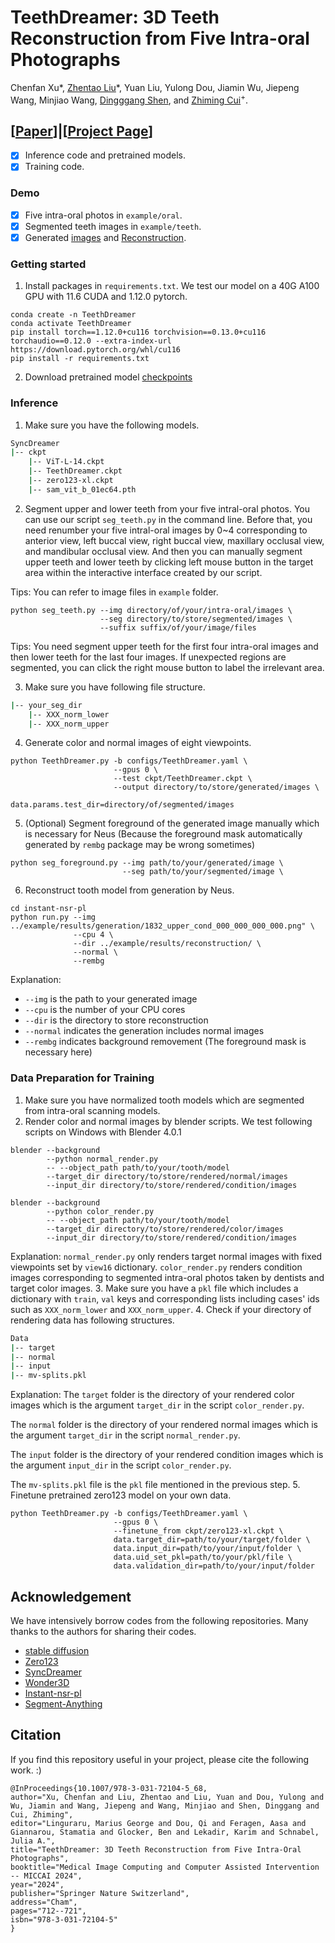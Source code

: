 # TeethDreamer: 3D Teeth Reconstruction from Five Intra-oral Photographs
Chenfan Xu*, [Zhentao Liu](https://zhentao-liu.github.io/)*, Yuan Liu, Yulong Dou, Jiamin Wu, Jiepeng Wang, Minjiao Wang, [Dingggang Shen](https://idea.bme.shanghaitech.edu.cn/), and [Zhiming Cui](https://shanghaitech-impact.github.io/)<sup>+</sup>.

## [[Paper](https://arxiv.org/abs/2407.11419)]|[[Project Page](https://shanghaitech-impact.github.io/TeethDreamer/)]

- [x] Inference code and pretrained models.
- [x] Training code.

### Demo
- [x] Five intra-oral photos in `example/oral`.
- [x] Segmented teeth images in `example/teeth`.
- [x] Generated [images](https://shanghaitecheducn-my.sharepoint.com/:f:/g/personal/xuchf2023_shanghaitech_edu_cn/EsjO23PTzMtJmk-XpkMh01oBEfaui-ZZ_5afbU1t9Ijc6g?e=4aG5ZS) and [Reconstruction](https://shanghaitecheducn-my.sharepoint.com/:f:/g/personal/xuchf2023_shanghaitech_edu_cn/EuqQwcmmWH9NsdaeDYnO17kB7z7PDRP_YLzQ_cm-OOQxDQ?e=F2AigU).

### Getting started
1. Install packages in `requirements.txt`. We test our model on a 40G A100 GPU with 11.6 CUDA and 1.12.0 pytorch. 
```angular2html
conda create -n TeethDreamer
conda activate TeethDreamer
pip install torch==1.12.0+cu116 torchvision==0.13.0+cu116 torchaudio==0.12.0 --extra-index-url https://download.pytorch.org/whl/cu116
pip install -r requirements.txt
```
2. Download pretrained model [checkpoints](https://shanghaitecheducn-my.sharepoint.com/:f:/g/personal/xuchf2023_shanghaitech_edu_cn/Em8U10EGc09Om0SQKA-s6WoBiYX9hkm-0BWiReTFnwIsuQ?e=6vb0Xl)
### Inference
1. Make sure you have the following models.
```bash
SyncDreamer
|-- ckpt
    |-- ViT-L-14.ckpt
    |-- TeethDreamer.ckpt
    |-- zero123-xl.ckpt
    |-- sam_vit_b_01ec64.pth
```
2. Segment upper and lower teeth from your five intral-oral photos. You can use our script `seg_teeth.py` in the command line. Before that, you need renumber your five intral-oral images by 0~4 corresponding to anterior view, left buccal view, right buccal view, maxillary occlusal view, and mandibular occlusal view. And then you can manually segment upper teeth and lower teeth by clicking left mouse button in the target area within the interactive interface created by our script.

Tips: You can refer to image files in `example` folder.
```angular2html
python seg_teeth.py --img directory/of/your/intra-oral/images \
                    --seg directory/to/store/segmented/images \
                    --suffix suffix/of/your/image/files
```
Tips: You need segment upper teeth for the first four intra-oral images and then lower teeth for the last four images. If unexpected regions are segmented, you can click the right mouse button to label the irrelevant area.

3. Make sure you have following file structure.
```bash
|-- your_seg_dir
    |-- XXX_norm_lower
    |-- XXX_norm_upper
```

4. Generate color and normal images of eight viewpoints.
```angular2html
python TeethDreamer.py -b configs/TeethDreamer.yaml \
                       --gpus 0 \
                       --test ckpt/TeethDreamer.ckpt \
                       --output directory/to/store/generated/images \
                       data.params.test_dir=directory/of/segmented/images
```
5. (Optional) Segment foreground of the generated image manually which is necessary for Neus (Because the foreground mask automatically generated by `rembg` package may be wrong sometimes)
```angular2html
python seg_foreground.py --img path/to/your/generated/image \
                         --seg path/to/your/segmented/image \
```
6. Reconstruct tooth model from generation by Neus.
```angular2html
cd instant-nsr-pl
python run.py --img ../example/results/generation/1832_upper_cond_000_000_000_000.png" \
              --cpu 4 \
              --dir ../example/results/reconstruction/ \
              --normal \
              --rembg
```
Explanation: 
- `--img` is the path to your generated image
- `--cpu` is the number of your CPU cores
- `--dir` is the directory to store reconstruction
- `--normal` indicates the generation includes normal images
- `--rembg` indicates background removement (The foreground mask is necessary here)

### Data Preparation for Training
1. Make sure you have normalized tooth models which are segmented from intra-oral scanning models.
2. Render color and normal images by blender scripts. We test following scripts on Windows with Blender 4.0.1
```angular2html
blender --background
        --python normal_render.py
        -- --object_path path/to/your/tooth/model
        --target_dir directory/to/store/rendered/normal/images
        --input_dir directory/to/store/rendered/condition/images
```
```angular2html
blender --background
        --python color_render.py
        -- --object_path path/to/your/tooth/model
        --target_dir directory/to/store/rendered/color/images
        --input_dir directory/to/store/rendered/condition/images
```
Explanation: 
`normal_render.py` only renders target normal images with fixed viewpoints set by `view16` dictionary.
`color_render.py` renders condition images corresponding to segmented intra-oral photos taken by dentists and target color images.
3. Make sure you have a `pkl` file which includes a dictionary with `train`, `val` keys and corresponding lists including cases' ids such as `XXX_norm_lower` and `XXX_norm_upper`.
4. Check if your directory of rendering data has following structures.
```bash
Data
|-- target
|-- normal
|-- input
|-- mv-splits.pkl
```
Explanation: 
The `target` folder is the directory of your rendered color images which is the argument `target_dir` in the script `color_render.py`.

The `normal` folder is the directory of your rendered normal images which is the argument `target_dir` in the script `normal_render.py`.

The `input` folder is the directory of your rendered condition images which is the argument `input_dir` in the script `color_render.py`.

The `mv-splits.pkl` file is the `pkl` file mentioned in the previous step.
5. Finetune pretrained zero123 model on your own data.
```angular2html
python TeethDreamer.py -b configs/TeethDreamer.yaml \
                       --gpus 0 \
                       --finetune_from ckpt/zero123-xl.ckpt \
                       data.target_dir=path/to/your/target/folder \
                       data.input_dir=path/to/your/input/folder \
                       data.uid_set_pkl=path/to/your/pkl/file \
                       data.validation_dir=path/to/your/input/folder
```

## Acknowledgement

We have intensively borrow codes from the following repositories. Many thanks to the authors for sharing their codes.

- [stable diffusion](https://github.com/CompVis/stable-diffusion)
- [Zero123](https://github.com/cvlab-columbia/zero123)
- [SyncDreamer](https://github.com/liuyuan-pal/SyncDreamer)
- [Wonder3D](https://github.com/xxlong0/Wonder3D)
- [Instant-nsr-pl](https://github.com/bennyguo/instant-nsr-pl)
- [Segment-Anything](https://github.com/facebookresearch/segment-anything)

## Citation
If you find this repository useful in your project, please cite the following work. :)
```
@InProceedings{10.1007/978-3-031-72104-5_68,
author="Xu, Chenfan and Liu, Zhentao and Liu, Yuan and Dou, Yulong and Wu, Jiamin and Wang, Jiepeng and Wang, Minjiao and Shen, Dinggang and Cui, Zhiming",
editor="Linguraru, Marius George and Dou, Qi and Feragen, Aasa and Giannarou, Stamatia and Glocker, Ben and Lekadir, Karim and Schnabel, Julia A.",
title="TeethDreamer: 3D Teeth Reconstruction from Five Intra-Oral Photographs",
booktitle="Medical Image Computing and Computer Assisted Intervention -- MICCAI 2024",
year="2024",
publisher="Springer Nature Switzerland",
address="Cham",
pages="712--721",
isbn="978-3-031-72104-5"
}
```
